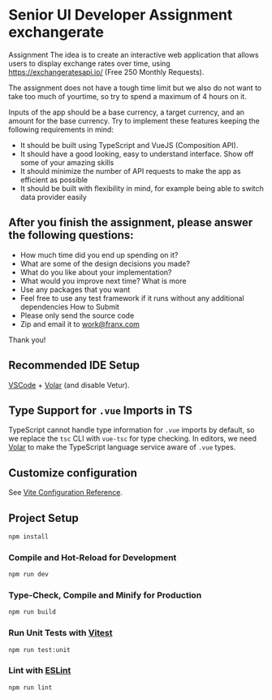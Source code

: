 # Senior UI Developer Assignment exchangerate

Assignment
The idea is to create an interactive web application that allows users to display exchange rates over
time, using https://exchangeratesapi.io/ (Free 250 Monthly Requests).

The assignment does not have a tough time limit but we also do not want to take too much of
yourtime, so try to spend a maximum of 4 hours on it.

Inputs of the app should be a base currency, a target currency, and an amount for the base currency.
Try to implement these features keeping the following requirements in mind:
- It should be built using TypeScript and VueJS (Composition API).
- It should have a good looking, easy to understand interface. Show off some of your amazing skills
- It should minimize the number of API requests to make the app as efficient as possible
- It should be built with flexibility in mind, for example being able to switch data provider easily

## After you finish the assignment, please answer the following questions:
- How much time did you end up spending on it?
- What are some of the design decisions you made?
- What do you like about your implementation?
- What would you improve next time?
What is more
- Use any packages that you want
- Feel free to use any test framework if it runs without any additional dependencies
How to Submit
- Please only send the source code
- Zip and email it to work@franx.com

Thank you!

## Recommended IDE Setup

[VSCode](https://code.visualstudio.com/) + [Volar](https://marketplace.visualstudio.com/items?itemName=Vue.volar) (and disable Vetur).

## Type Support for `.vue` Imports in TS

TypeScript cannot handle type information for `.vue` imports by default, so we replace the `tsc` CLI with `vue-tsc` for type checking. In editors, we need [Volar](https://marketplace.visualstudio.com/items?itemName=Vue.volar) to make the TypeScript language service aware of `.vue` types.

## Customize configuration

See [Vite Configuration Reference](https://vite.dev/config/).

## Project Setup

```sh
npm install
```

### Compile and Hot-Reload for Development

```sh
npm run dev
```

### Type-Check, Compile and Minify for Production

```sh
npm run build
```

### Run Unit Tests with [Vitest](https://vitest.dev/)

```sh
npm run test:unit
```

### Lint with [ESLint](https://eslint.org/)

```sh
npm run lint
```
